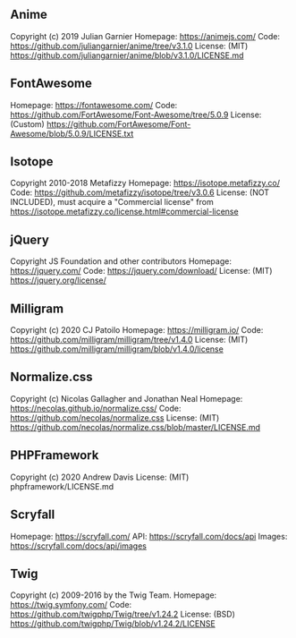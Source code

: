 
## Anime

Copyright (c) 2019 Julian Garnier
Homepage: https://animejs.com/
Code: https://github.com/juliangarnier/anime/tree/v3.1.0
License: (MIT) https://github.com/juliangarnier/anime/blob/v3.1.0/LICENSE.md

## FontAwesome

Homepage: https://fontawesome.com/
Code: https://github.com/FortAwesome/Font-Awesome/tree/5.0.9
License: (Custom) https://github.com/FortAwesome/Font-Awesome/blob/5.0.9/LICENSE.txt

## Isotope

Copyright 2010-2018 Metafizzy
Homepage: https://isotope.metafizzy.co/
Code: https://github.com/metafizzy/isotope/tree/v3.0.6
License: (NOT INCLUDED), must acquire a "Commercial license" from https://isotope.metafizzy.co/license.html#commercial-license

## jQuery

Copyright JS Foundation and other contributors
Homepage: https://jquery.com/
Code: https://jquery.com/download/
License: (MIT) https://jquery.org/license/

## Milligram

Copyright (c) 2020 CJ Patoilo
Homepage: https://milligram.io/
Code: https://github.com/milligram/milligram/tree/v1.4.0
License: (MIT) https://github.com/milligram/milligram/blob/v1.4.0/license

## Normalize.css

Copyright (c) Nicolas Gallagher and Jonathan Neal
Homepage: https://necolas.github.io/normalize.css/
Code: https://github.com/necolas/normalize.css
License: (MIT) https://github.com/necolas/normalize.css/blob/master/LICENSE.md

## PHPFramework

Copyright (c) 2020 Andrew Davis
License: (MIT) phpframework/LICENSE.md

## Scryfall

Homepage: https://scryfall.com/
API: https://scryfall.com/docs/api
Images: https://scryfall.com/docs/api/images

## Twig

Copyright (c) 2009-2016 by the Twig Team.
Homepage: https://twig.symfony.com/
Code: https://github.com/twigphp/Twig/tree/v1.24.2
License: (BSD) https://github.com/twigphp/Twig/blob/v1.24.2/LICENSE
